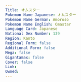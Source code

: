 ```yaml
---
﻿Title: オムスター
Pokemon Name Japanese: オムスター
Pokemon Name German: Amoroso
Pokemon Name English: Omastar
Language Card: Japanese
National Dex Number: 139
Region: Kanto
Regional Form: false
Additional Form: false
Mega: false
Gigantamax: false
Cover: false
Link: 
Owned: 
---
```

